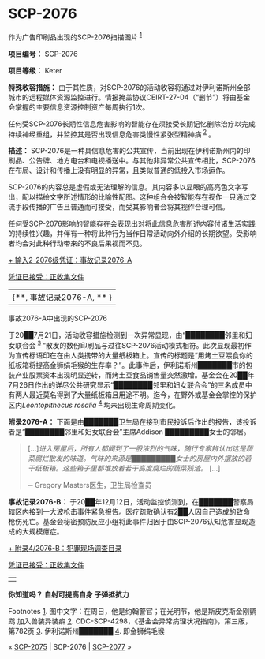 # SCP-2076
                        





作为广告印刷品出现的SCP-2076扫描图片<sup class='footnoteref'>
 <a shape='rect' class='footnoteref' id='footnoteref-1' href='javascript:;' onclick='WIKIDOT.page.utils.scrollToReference(&apos;footnote-1&apos;)'>1</a>
</sup>



**项目编号：** SCP-2076

**项目等级：** Keter

**特殊收容措施：** 由于其性质，对SCP-2076的活动收容将通过对伊利诺斯州全部城市的远程媒体资源监控进行。情报掩盖协议CEIRT-27-04（“删节”）将由基金会掌握的主要信息资源控制资产每周执行1次。

任何受SCP-2076长期性信息危害影响的智能存在须接受长期记忆删除治疗以完成持续神经重组，并监控其是否出现信息危害类慢性紧张型精神病<sup class='footnoteref'>
 <a shape='rect' class='footnoteref' id='footnoteref-2' href='javascript:;' onclick='WIKIDOT.page.utils.scrollToReference(&apos;footnote-2&apos;)'>2</a>
</sup>。

**描述：** SCP-2076是一种具信息危害的公共宣传，当前出现在伊利诺斯州内的印刷品、公告牌、地方电台和电视播送中。与其他非异常公共宣传相比，SCP-2076在布局、设计和传播上没有明显的异常，且类似普通的低投入市场运作。

SCP-2076的内容总是虚假或无法理解的信息。其内容多以显眼的高亮色文字写出，配以描绘文字所述情形的比喻性配图。这种组合会被智能存在视作一只通过交流手段传播的广告且普通而可接受，而受其影响者会将其视作合理可信。

任何受SCP-2076影响的智能存在会表现出对将此信息危害所述内容付诸生活实践的持续性兴趣，并伴有一种将此种行为当作日常活动向外介绍的长期欲望。受影响者均会对此种行动带来的不良后果视而不见。


<a shape='rect' class='collapsible-block-link' href='javascript:;'>+&#160;&#36755;&#20837;2-2076&#32423;&#20973;&#35777;&#65306;&#20107;&#25925;&#35760;&#24405;2076-A</a>

<a shape='rect' class='collapsible-block-link' href='javascript:;'>&#20973;&#35777;&#24050;&#25509;&#21463;&#65306;&#27491;&#25910;&#38598;&#25991;&#20214;</a>

<table class='wiki-content-table'>
 <tr>
  <td colspan='1' rowspan='1'>{**, &#20107;&#25925;&#35760;&#24405;2076-A, ** }</td>
 </tr>
</table>


事故2076-A中出现的SCP-2076



于20██7月21日，活动收容措施检测到一次异常显现，由“████████邻里和妇女联合会<sup class='footnoteref'>
 <a shape='rect' class='footnoteref' id='footnoteref-3' href='javascript:;' onclick='WIKIDOT.page.utils.scrollToReference(&apos;footnote-3&apos;)'>3</a>
</sup>”散发的数份印刷品与过往SCP-2076活动模式相符。此次显现最初作为宣传标语印在在由人类携带的大量纸板箱上。宣传的标题是“用烤土豆喂食你的纸板箱将提高金狮绢毛猴的生存率？”。此事件后，伊利诺斯州███████市的包装产业股票资本出现明显逆转，而烤土豆食品销售量突然激增。基金会在20██年7月26日作出的详尽公共研究显示“████████邻里和妇女联合会”的三名成员中有两人最近莫名得到了大量纸板箱且用途不明。迄今，在野外或基金会掌控的保护区内*Leontopithecus rosalia* <sup class='footnoteref'>
 <a shape='rect' class='footnoteref' id='footnoteref-4' href='javascript:;' onclick='WIKIDOT.page.utils.scrollToReference(&apos;footnote-4&apos;)'>4</a>
</sup>均未出现生命周期变化。


**附录2076-A：** 下面是由███████卫生局在接到市民投诉后作出的报告，该投诉者是“████████邻里和妇女联合会”主席Addison █████████女士的邻居。


> […]*进入房屋后，所有人都闻到了一股浓烈的气味，随行专家辨认出这是蔬菜腐烂散发的味道。气味的来源是█████████女士的房屋内外摆放的若干纸板箱。这些箱子里都堆放着若干高度腐烂的蔬菜残渣。* […]
> 
> 
> ─ Gregory Masters医生，卫生局检查员
> 
> 




**事故记录2076-B：** 于20██年12月12日，活动监控侦测到，在███████警察局辖区内接到一大波枪击事件紧急报告。医疗疏散确认有2██人因自己造成的致命枪伤死亡。基金会秘密预防反应小组将此事件归因于由SCP-2076认知危害显现造成的大规模癔症。


<a shape='rect' class='collapsible-block-link' href='javascript:;'>+&#160;&#38468;&#24405;4/2076-B&#65306;&#29359;&#32618;&#29616;&#22330;&#35843;&#26597;&#30446;&#24405;</a>

<a shape='rect' class='collapsible-block-link' href='javascript:;'>&#20973;&#35777;&#24050;&#25509;&#21463;&#65306;&#27491;&#25910;&#38598;&#25991;&#20214;</a>

<table class='wiki-content-table'>
 <tr>
  <td colspan='1' rowspan='1'>

</td>
 </tr>
</table>

**你知道吗？
自射可提高自身
子弹抵抗力** 







Footnotes
<a shape='rect' href='javascript:;' onclick='WIKIDOT.page.utils.scrollToReference(&apos;footnoteref-1&apos;)'>1</a>. 图中文字：在周日，他是约翰警官；在光明节，他是斯皮克斯金刚鹦鹉
加入兽装异装癖
<a shape='rect' href='javascript:;' onclick='WIKIDOT.page.utils.scrollToReference(&apos;footnoteref-2&apos;)'>2</a>. CDC-SCP-4298，《基金会异常病理状况指南》，第三版，第782页
<a shape='rect' href='javascript:;' onclick='WIKIDOT.page.utils.scrollToReference(&apos;footnoteref-3&apos;)'>3</a>. 伊利诺斯州███████
<a shape='rect' href='javascript:;' onclick='WIKIDOT.page.utils.scrollToReference(&apos;footnoteref-4&apos;)'>4</a>. 即金狮绢毛猴



« [SCP-2075](/scp-2075) | SCP-2076 | [SCP-2077](/scp-2077) »





                    
